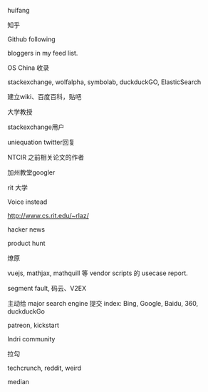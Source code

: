 huifang

知乎

Github following

bloggers in my feed list.

OS China 收录

stackexchange, wolfalpha, symbolab, duckduckGO, ElasticSearch

建立wiki、百度百科，贴吧

大学教授

stackexchange用户

uniequation twitter回复

NTCIR 之前相关论文的作者

加州教堂googler

rit 大学

Voice instead

http://www.cs.rit.edu/~rlaz/

hacker news

product hunt

燎原

vuejs, mathjax, mathquill 等 vendor scripts 的 usecase report.

segment fault, 码云、V2EX

主动给 major search engine 提交 index: Bing, Google, Baidu, 360, duckduckGo

patreon, kickstart

Indri community

拉勾

techcrunch, reddit, weird

median
